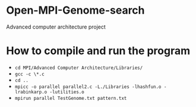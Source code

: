 # Open-MPI-Genome-search
Advanced computer architecture project

# How to compile and run the program
* ```cd MPI/Advanced Computer Architecture/Libraries/```
* ```gcc -c \*.c```
* ```cd ..```
* ```mpicc -o parallel parallel2.c -L./Libraries -lhashfun.o -lrabinkarp.o -lutilities.o```
* ```mpirun parallel TestGenome.txt pattern.txt```
